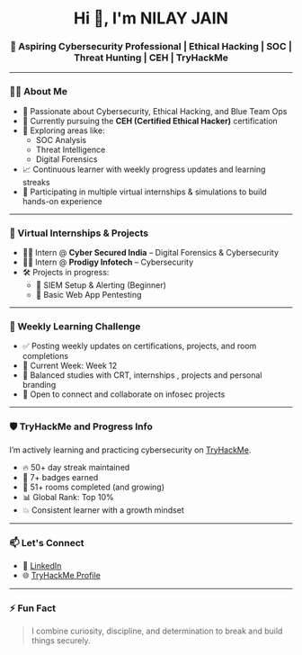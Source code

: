 <h1 align="center">Hi 👋, I'm NILAY JAIN </h1>
<h3 align="center">🚀 Aspiring Cybersecurity Professional | Ethical Hacking | SOC | Threat Hunting | CEH | TryHackMe</h3>

---

### 🧑‍💻 About Me

- 🌟 Passionate about Cybersecurity, Ethical Hacking, and Blue Team Ops  
- 🔐 Currently pursuing the **CEH (Certified Ethical Hacker)** certification  
- 🧠 Exploring areas like:
  - SOC Analysis
  - Threat Intelligence
  - Digital Forensics
- 📈 Continuous learner with weekly progress updates and learning streaks  
- 🧩 Participating in multiple virtual internships & simulations to build hands-on experience

---

### 💼 Virtual Internships & Projects

- 👩‍💻 Intern @ **Cyber Secured India** – Digital Forensics & Cybersecurity  
- 👩‍💻 Intern @ **Prodigy Infotech** – Cybersecurity  
- 🛠️ Projects in progress:
  - 🔸 SIEM Setup & Alerting (Beginner)
  - 🔸 Basic Web App Pentesting 
---

### 🧠 Weekly Learning Challenge

- ✅ Posting weekly updates on certifications, projects, and room completions  
- 📅 Current Week: Week 12  
- 🔁 Balanced studies with CRT, internships , projects and personal branding  
- 💬 Open to connect and collaborate on infosec projects  

---

### 🛡️ TryHackMe and Progress Info

I’m actively learning and practicing cybersecurity on [TryHackMe](https://tryhackme.com/p/NilayJain).

- 🔥 50+ day streak maintained  
- 🏅 7+ badges earned  
- 🏁 51+ rooms completed (and growing)  
- 📊 Global Rank: Top 10%  
- 💥 Consistent learner with a growth mindset  

---

### 📫 Let's Connect

- 💼 [LinkedIn](https://www.linkedin.com/in/nilayjain26)
- 🌐 [TryHackMe Profile](https://tryhackme.com/p/NilayJain)

---

### ⚡ Fun Fact

> I combine curiosity, discipline, and determination to break and build things securely.
